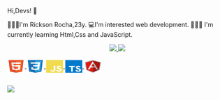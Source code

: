  Hi,Devs! 👋

👨🏾‍🎓I'm Rickson Rocha,23y.
💻I'm interested web development.
👨🏾‍💻 I'm  currently learning Html,Css and JavaScript.

<div align="center">
  <a href="https://github.com/Rickson-Rocha">
  <img height="180em" src="https://github-readme-stats.vercel.app/api?username=Rickson-Rocha&show_icons=true&theme=dark&include_all_commits=true&count_private=true"/>
  <img height="180em" src="https://github-readme-stats.vercel.app/api/top-langs/?username=Rickson-Rocha&layout=compact&langs_count=7&theme=dark"/>
</div>
<div style="display: inline_block"><br>
<img align="center" alt="Rickson-HTML" height="30" width="40" src="https://raw.githubusercontent.com/devicons/devicon/master/icons/html5/html5-original.svg">
  <img align="center" alt="Rickson-CSS" height="30" width="40" src="https://raw.githubusercontent.com/devicons/devicon/master/icons/css3/css3-original.svg">
  <img align="center" alt="Rickson-Js" height="30" width="40" src="https://raw.githubusercontent.com/devicons/devicon/master/icons/javascript/javascript-plain.svg">
  <img align="center" alt="Rickson-Ts" height="30" width="40" src="https://raw.githubusercontent.com/devicons/devicon/master/icons/typescript/typescript-plain.svg">
  <img align="center" alt="Rickson-Angular" height="30" width="40" src="https://github.com/devicons/devicon/blob/master/icons/angularjs/angularjs-original.svg">
</div>
<div> 

##
  <a href = "mailto:ricksonroccha21@gmail.com"><img src="https://img.shields.io/badge/-Gmail-%23333?style=for-the-badge&logo=gmail&logoColor=white" target="_blank"></a>
</div>

